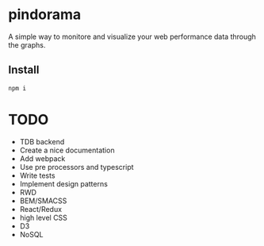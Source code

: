 # pindorama

A simple way to monitore and visualize your web performance data through the graphs.

## Install

````
npm i
````

# TODO
- TDB backend
- Create a nice documentation
- Add webpack
- Use pre processors and typescript
- Write tests 
- Implement design patterns
- RWD
- BEM/SMACSS
- React/Redux
- high level CSS
- D3
- NoSQL

